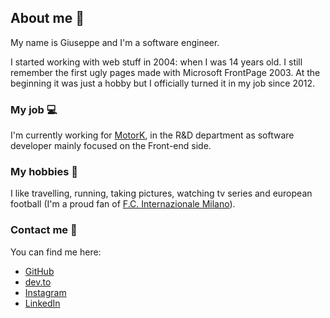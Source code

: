 ## About me 🤙
My name is Giuseppe and I'm a software engineer.

I started working with web stuff in 2004: when I was 14 years old. I still remember the first ugly pages made with Microsoft FrontPage 2003. At the beginning it was just a hobby but I officially turned it in my job since 2012.

### My job 💻
I'm currently working for [MotorK](https://github.com/motork), in the R&D department as software developer mainly focused on the Front-end side.

### My hobbies 🚀
I like travelling, running, taking pictures, watching tv series and european football (I'm a proud fan of [F.C. Internazionale Milano](https://www.inter.it/en)).

### Contact me 💌
You can find me here:
- [GitHub](https://github.com/Sanfra1407)
- [dev.to](https://dev.to/sanfra1407/)
- [Instagram](https://instagram.com/Sanfra1407)
- [LinkedIn](https://www.linkedin.com/in/giuseppesanfrancesco)